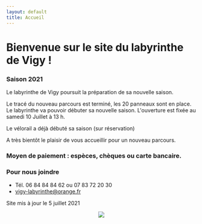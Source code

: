```yaml
---
layout: default
title: Accueil
---
```


<h1> Bienvenue sur le site du labyrinthe de Vigy ! </h1>



### Saison 2021
 

Le labyrinthe de Vigy poursuit la préparation de sa nouvelle saison.

Le tracé du nouveau parcours est terminé, les 20 panneaux sont en place. Le labyrinthe va pouvoir débuter sa nouvelle saison. 
L'ouverture est fixée au samedi 10 Juillet à 13 h. 


Le vélorail a déjà débuté sa saison (sur réservation)


A très bientôt le plaisir de vous accueillir pour un nouveau parcours.

### Moyen de paiement : espèces, chèques ou carte bancaire. 


### Pour nous joindre
* Tél. 06 84 84 84 62
ou 07 83 72 20 30
* vigy-labyrinthe@orange.fr

Site mis à jour le 5 juillet 2021

<center>
<img src="{{ site.baseurl }}public/img/oie.jpg">
</center>
